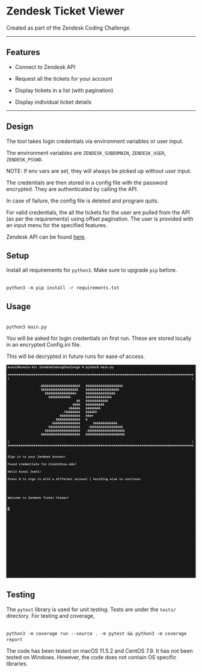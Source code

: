 # Zendesk Ticket Viewer

Created as part of the Zendesk Coding Challenge.

  

---

## Features

- Connect to Zendesk API

- Request all the tickets for your account

- Display tickets in a list (with pagination)

- Display individual ticket details

  

---

## Design

The tool takes login credentials via environment variables or user input.

The environment variables are `ZENDESK_SUBDOMAIN`, `ZENDESK_USER`, `ZENDESK_PSSWD`.

  

NOTE: If env vars are set, they will always be picked up without user input.

  

The credentials are then stored in a config file with the password encrypted. They are authenticated by calling the API.

In case of failure, the config file is deleted and program quits.

  

For valid credentials, the all the tickets for the user are pulled from the API (as per the requirements) using offset pagination. The user is provided with an input menu for the specified features.

  

Zendesk API can be found [here](https://developer.zendesk.com/api-reference).

  

## Setup

Install all requirements for `python3`. Make sure to upgrade `pip` before.

```console

python3 -m pip install -r requirements.txt

```

  

## Usage

```console

python3 main.py

```

You will be asked for login credentials on first run. These are stored locally in an encrypted Config.ini file.

This will be decrypted in future runs for ease of access.

  

![Alt Text](media/demo.gif)

  

## Testing

The `pytest` library is used for unit testing. Tests are under the `tests/` directory. For testing and coverage,

```console

python3 -m coverage run --source . -m pytest && python3 -m coverage report

```

The code has been tested on macOS 11.5.2 and CentOS 7.9. It has not been tested on Windows. However, the code does not contain OS specific libraries.